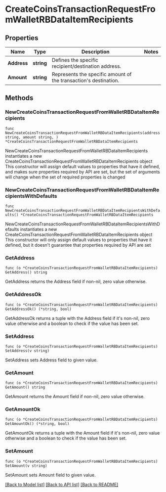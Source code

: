 # CreateCoinsTransactionRequestFromWalletRBDataItemRecipients

## Properties

Name | Type | Description | Notes
------------ | ------------- | ------------- | -------------
**Address** | **string** | Defines the specific recipient/destination address. | 
**Amount** | **string** | Represents the specific amount of the transaction&#39;s destination. | 

## Methods

### NewCreateCoinsTransactionRequestFromWalletRBDataItemRecipients

`func NewCreateCoinsTransactionRequestFromWalletRBDataItemRecipients(address string, amount string, ) *CreateCoinsTransactionRequestFromWalletRBDataItemRecipients`

NewCreateCoinsTransactionRequestFromWalletRBDataItemRecipients instantiates a new CreateCoinsTransactionRequestFromWalletRBDataItemRecipients object
This constructor will assign default values to properties that have it defined,
and makes sure properties required by API are set, but the set of arguments
will change when the set of required properties is changed

### NewCreateCoinsTransactionRequestFromWalletRBDataItemRecipientsWithDefaults

`func NewCreateCoinsTransactionRequestFromWalletRBDataItemRecipientsWithDefaults() *CreateCoinsTransactionRequestFromWalletRBDataItemRecipients`

NewCreateCoinsTransactionRequestFromWalletRBDataItemRecipientsWithDefaults instantiates a new CreateCoinsTransactionRequestFromWalletRBDataItemRecipients object
This constructor will only assign default values to properties that have it defined,
but it doesn't guarantee that properties required by API are set

### GetAddress

`func (o *CreateCoinsTransactionRequestFromWalletRBDataItemRecipients) GetAddress() string`

GetAddress returns the Address field if non-nil, zero value otherwise.

### GetAddressOk

`func (o *CreateCoinsTransactionRequestFromWalletRBDataItemRecipients) GetAddressOk() (*string, bool)`

GetAddressOk returns a tuple with the Address field if it's non-nil, zero value otherwise
and a boolean to check if the value has been set.

### SetAddress

`func (o *CreateCoinsTransactionRequestFromWalletRBDataItemRecipients) SetAddress(v string)`

SetAddress sets Address field to given value.


### GetAmount

`func (o *CreateCoinsTransactionRequestFromWalletRBDataItemRecipients) GetAmount() string`

GetAmount returns the Amount field if non-nil, zero value otherwise.

### GetAmountOk

`func (o *CreateCoinsTransactionRequestFromWalletRBDataItemRecipients) GetAmountOk() (*string, bool)`

GetAmountOk returns a tuple with the Amount field if it's non-nil, zero value otherwise
and a boolean to check if the value has been set.

### SetAmount

`func (o *CreateCoinsTransactionRequestFromWalletRBDataItemRecipients) SetAmount(v string)`

SetAmount sets Amount field to given value.



[[Back to Model list]](../README.md#documentation-for-models) [[Back to API list]](../README.md#documentation-for-api-endpoints) [[Back to README]](../README.md)


